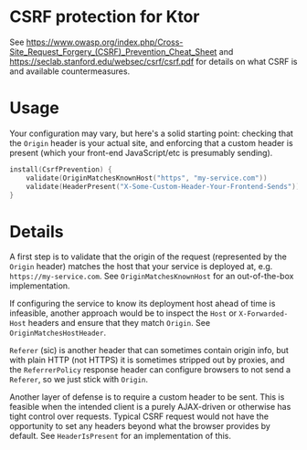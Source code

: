 # CSRF protection for Ktor

See https://www.owasp.org/index.php/Cross-Site_Request_Forgery_(CSRF)_Prevention_Cheat_Sheet and https://seclab.stanford.edu/websec/csrf/csrf.pdf for details on what CSRF is and available countermeasures.

# Usage

Your configuration may vary, but here's a solid starting point: checking that the `Origin` header is your actual site,
 and enforcing that a custom header is present (which your front-end JavaScript/etc is presumably sending).

```kotlin
install(CsrfPrevention) {
    validate(OriginMatchesKnownHost("https", "my-service.com"))
    validate(HeaderPresent("X-Some-Custom-Header-Your-Frontend-Sends"))
}
```

# Details

A first step is to validate that the origin of the request (represented by the `Origin` header) matches
the host that your service is deployed at, e.g. `https://my-service.com`. See `OriginMatchesKnownHost` for an
out-of-the-box implementation.

If configuring the service to know its deployment host ahead of time is infeasible, another approach would
be to inspect the `Host` or `X-Forwarded-Host` headers and ensure that they match `Origin`. See
`OriginMatchesHostHeader`.

`Referer` (sic) is another header that can sometimes contain origin info, but with plain HTTP (not HTTPS) it is
sometimes stripped out by proxies, and the `ReferrerPolicy` response header can configure browsers to not send a
`Referer`, so we just stick with `Origin`.

Another layer of defense is to require a custom header to be sent. This is feasible when the intended client is a
purely AJAX-driven or otherwise has tight control over requests. Typical CSRF request would not have the 
opportunity to set any headers beyond what the browser provides by default. See `HeaderIsPresent` for an implementation 
of this.
